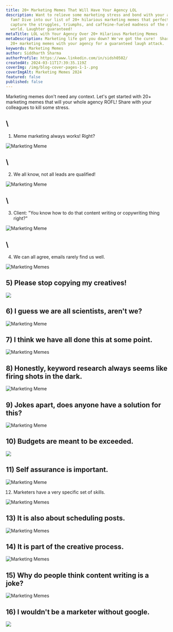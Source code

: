 ```yaml
---
title: 20+ Marketing Memes That Will Have Your Agency LOL
description: Want to relieve some marketing stress and bond with your agency
  fam? Dive into our list of 20+ hilarious marketing memes that perfectly
  capture the struggles, triumphs, and caffeine-fueled madness of the marketing
  world. Laughter guaranteed!
metaTitle: LOL with Your Agency Over 20+ Hilarious Marketing Memes
metaDescription: Marketing life got you down? We've got the cure!  Share these
  20+ marketing memes with your agency for a guaranteed laugh attack.
keywords: Marketing Memes
author: Siddharth Sharma
authorProfile: https://www.linkedin.com/in/sidsh0502/
createdAt: 2024-03-11T17:39:35.119Z
coverImg: /img/blog-cover-pages-1-1-.png
coverImgAlt: Marketing Memes 2024
featured: false
published: false
---
```

Marketing memes don't need any context. Let's get started with 20+ marketing memes that will your whole agency ROFL! Share with your colleagues to kill some stress.

## \
1) Meme marketing always works! Right?

![Marketing Meme](/img/23-1.png)

## \
2) We all know, not all leads are qualified!

![Marketing Meme](/img/240226.n.leads_.jpg)

## \
3) Client: "You know how to do that content writing or copywriting thing right?"

![Marketing Meme](/img/image-12-1-11.webp)

## \
4) We can all agree, emails rarely find us well.

![Marketing Memes](/img/image-18-1-3.webp)



## 5) Please stop copying my creatives!

![](/img/meme-3-2-1024x703.png)



## 6) I guess we are all scientists, aren't we?

![Marketing Meme](/img/meme-6-2-1024x876.png)



## 7) I think we have all done this at some point.

![Marketing Memes](/img/meme-11-2-690x1024.png)



## 8) Honestly, keyword research always seems like firing shots in the dark.

![Marketing Meme](/img/meme-11-1024x1014.png)



## 9) Jokes apart, does anyone have a solution for this?

![Marketing Meme](/img/meme-12-1024x932.png)



## 10) Budgets are meant to be exceeded.

![](/img/1-1.jpg)



## 11) Self assurance is important.

![Marketing Meme](/img/2-1.jpg)



12) Marketers have a very specific set of skills.

![Marketing Memes](/img/4c37wlzsumy51.webp)



## 13) It is also about scheduling posts.

![Marketing Memes](/img/6njoux.webp)



## 14) It is part of the creative process.

![Marketing Memes](/img/19.jpg)



## 15) Why do people think content writing is a joke?

![Marketing Memes](/img/21-1.png)



## 16) I wouldn't be a marketer without google.

![](/img/g0yzaq83fbv61.webp)
